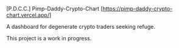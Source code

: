 [P.D.C.C.] Pimp-Daddy-Crypto-Chart 
[https://pimp-daddy-crypto-chart.vercel.app/] 

A dashboard for degenerate crypto traders seeking refuge.

This project is a work in progress.
